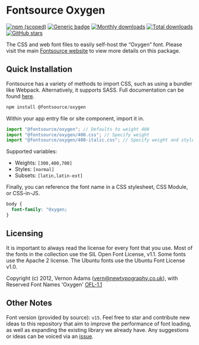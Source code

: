 # Fontsource Oxygen

[![npm (scoped)](https://img.shields.io/npm/v/@fontsource/oxygen?color=brightgreen)](https://www.npmjs.com/package/@fontsource/oxygen) [![Generic badge](https://img.shields.io/badge/fontsource-passing-brightgreen)](https://github.com/fontsource/fontsource) [![Monthly downloads](https://badgen.net/npm/dm/@fontsource/oxygen)](https://github.com/fontsource/fontsource) [![Total downloads](https://badgen.net/npm/dt/@fontsource/oxygen)](https://github.com/fontsource/fontsource) [![GitHub stars](https://img.shields.io/github/stars/fontsource/fontsource.svg?style=social&label=Star)](https://github.com/fontsource/fontsource/stargazers)

The CSS and web font files to easily self-host the “Oxygen” font. Please visit the main [Fontsource website](https://fontsource.org/fonts/oxygen) to view more details on this package.

## Quick Installation

Fontsource has a variety of methods to import CSS, such as using a bundler like Webpack. Alternatively, it supports SASS. Full documentation can be found [here](https://fontsource.org/docs/introduction).

```javascript
npm install @fontsource/oxygen
```

Within your app entry file or site component, import it in.

```javascript
import "@fontsource/oxygen"; // Defaults to weight 400
import "@fontsource/oxygen/400.css"; // Specify weight
import "@fontsource/oxygen/400-italic.css"; // Specify weight and style

```

Supported variables:
- Weights: `[300,400,700]`
- Styles: `[normal]`
- Subsets: `[latin,latin-ext]`

Finally, you can reference the font name in a CSS stylesheet, CSS Module, or CSS-in-JS.

```css
body {
  font-family: "Oxygen;
}
```

## Licensing
It is important to always read the license for every font that you use.
Most of the fonts in the collection use the SIL Open Font License, v1.1. Some fonts use the Apache 2 license. The Ubuntu fonts use the Ubuntu Font License v1.0.

Copyright (c) 2012, Vernon Adams (vern@newtypography.co.uk), with Reserved Font Names 'Oxygen'
[OFL-1.1](http://scripts.sil.org/OFL)

## Other Notes
Font version (provided by source): `v15`.
Feel free to star and contribute new ideas to this repository that aim to improve the performance of font loading, as well as expanding the existing library we already have. Any suggestions or ideas can be voiced via an [issue](https://github.com/fontsource/fontsource/issues).